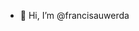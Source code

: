 - 👋 Hi, I’m @francisauwerda

<!---
francisauwerda/francisauwerda is a ✨ special ✨ repository because its `README.md` (this file) appears on your GitHub profile.
You can click the Preview link to take a look at your changes.
--->
